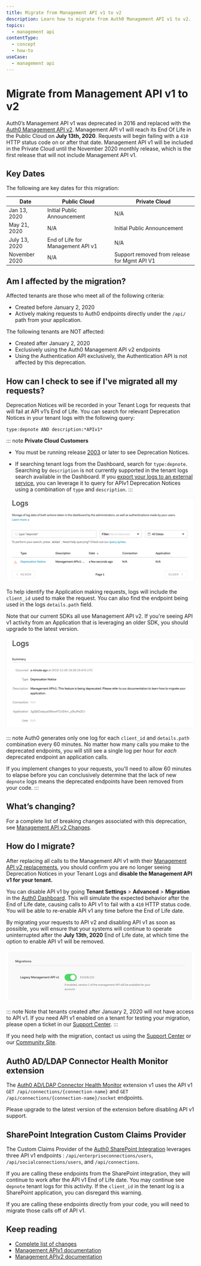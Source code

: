 ```yaml
---
title: Migrate from Management API v1 to v2
description: Learn how to migrate from Auth0 Management API v1 to v2.
topics:
  - management api
contentType:
  - concept
  - how-to
useCase:
  - management api
---
```

# Migrate from Management API v1 to v2

Auth0’s Management API v1 was deprecated in 2016 and replaced with the [Auth0 Management API v2](/api/management/v2/). Management API v1 will reach its End Of Life in the Public Cloud on **July 13th, 2020**. Requests will begin failing with a `410` HTTP status code on or after that date. Management API v1 will be included in the Private Cloud until the November 2020 monthly release, which is the first release that will not include Management API v1.

## Key Dates

The following are key dates for this migration:

| Date | Public Cloud | Private Cloud |
|------|--------------|---------------|
| Jan 13, 2020 | Initial Public Announcement | N/A | 
| May 21, 2020 | N/A | Initial Public Announcement |
| July 13, 2020 | End of Life for Management API v1 | N/A |
| November 2020 | N/A | Support removed from release for Mgmt API V1 |

## Am I affected by the migration?

Affected tenants are those who meet all of the following criteria:

* Created before January 2, 2020
* Actively making requests to Auth0 endpoints directly under the `/api/` path from your application.

The following tenants are NOT affected:

* Created after January 2, 2020
* Exclusively using the Auth0 Management API v2 endpoints
* Using the Authentication API exclusively, the Authentication API is not affected by this deprecation.

## How can I check to see if I've migrated all my requests?

Deprecation Notices will be recorded in your Tenant Logs for requests that will fail at API v1’s End of Life. You can search for relevant Deprecation Notices in your tenant logs with the following query:

```
type:depnote AND description:*APIv1*
```

::: note
**Private Cloud Customers**

- You must be running release [2003](https://auth0.com/releases/2003) or later to see Deprecation Notices.

- If searching tenant logs from the Dashboard, search for `type:depnote`. Searching by `description` is not currently supported in the tenant logs search available in the Dashboard. If you [export your logs to an external service](/extensions#logs-export), you can leverage it to query for APIv1 Deprecation Notices using a combination of `type` and `description`.
:::

![Management API Version 1 Log Query](/media/articles/migrations/apiv1-log-query.png)

To help identify the Application making requests, logs will include the `client_id` used to make the request. You can also find the endpoint being used in the logs `details.path` field.

Note that our current SDKs all use Management API v2. If you're seeing API v1 activity from an Application that is leveraging an older SDK, you should upgrade to the latest version.

![Management API Versiion 1 Log Example](/media/articles/migrations/apiv1-log-example.png)

::: note
Auth0 generates only one log for each `client_id` and `details.path` combination every 60 minutes. No matter how many calls you make to the deprecated endpoints, you will still see a single log per hour for *each* deprecated endpoint an application calls.

If you implement changes to your requests, you'll need to allow 60 minutes to elapse before you can conclusively determine that the lack of new `depnote` logs means the deprecated endpoints have been removed from your code.
:::

## What’s changing?

For a complete list of breaking changes associated with this deprecation, see [Management API v2 Changes](/api/management/v2/changes).

## How do I migrate?

After replacing all calls to the Management API v1 with their [Management API v2 replacements](/api/management/v2/changes), you should confirm you are no longer seeing Deprecation Notices in your Tenant Logs and **disable the Management API v1 for your tenant.**

You can disable API v1 by going **Tenant Settings** > **Advanced** > **Migration** in the [Auth0 Dashboard](http://manage.auth0.com/). This will simulate the expected behavior after the End of Life date, causing calls to API v1 to fail with a `410` HTTP status code. You will be able to re-enable API v1 any time before the End of Life date.

By migrating your requests to API v2 and disabling API v1 as soon as possible, you will ensure that your systems will continue to operate uninterrupted after the **July 13th, 2020** End of Life date, at which time the option to enable API v1 will be removed.

![Toggle Management API Version](/media/articles/migrations/apiv1-toggle.png)

::: note
Note that tenants created after January 2, 2020 will not have access to API v1. If you need API v1 enabled on a tenant for testing your migration, please open a ticket in our [Support Center](https://support.auth0.com/tickets).
:::

If you need help with the migration, contact us using the [Support Center](https://support.auth0.com/) or our [Community Site](https://community.auth0.com/c/auth0-community/Migrations).

## Auth0 AD/LDAP Connector Health Monitor extension

The [Auth0 AD/LDAP Connector Health Monitor](/extensions/adldap-connector) extension v1 uses the API v1 `GET /api/connections/{connection-name}` and `GET /api/connections/{connection-name}/socket` endpoints.

Please upgrade to the latest version of the extension before disabling API v1 support.

## SharePoint Integration Custom Claims Provider

The Custom Claims Provider of the [Auth0 SharePoint Integration](https://auth0.com/docs/integrations/sharepoint) leverages three API v1 endpoints : `/api/enterpriseconnections/users`, `/api/socialconnections/users`, and `/api/connections`.

If you are calling these endpoints from the SharePoint integration, they will continue to work after the API v1 End of Life date. You may continue see `depnote` tenant logs for this activity. If the `client_id` in the tenant log is a SharePoint application, you can disregard this warning. 

If you are calling these endpoints directly from your code, you will need to migrate those calls off of API v1.

## Keep reading

* [Complete list of changes](/api/management/v2/changes)
* [Management APIv1 documentation](/api/management/v1)
* [Management APIv2 documentation](/api/management/v2)
